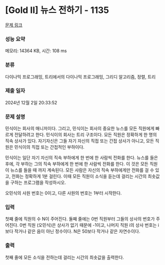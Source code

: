 # [Gold II] 뉴스 전하기 - 1135 

[문제 링크](https://www.acmicpc.net/problem/1135) 

### 성능 요약

메모리: 14364 KB, 시간: 108 ms

### 분류

다이나믹 프로그래밍, 트리에서의 다이나믹 프로그래밍, 그리디 알고리즘, 정렬, 트리

### 제출 일자

2024년 12월 2일 20:33:52

### 문제 설명

<p>민식이는 회사의 매니저이다. 그리고, 민식이는 회사의 중요한 뉴스를 모든 직원에게 빠르게 전달하려고 한다. 민식이의 회사는 트리 구조이다. 모든 직원은 정확하게 한 명의 직속 상사가 있다. 자기자신은 그들 자기 자신의 직접 또는 간접 상사가 아니고, 모든 직원은 민식이의 직접 또는 간접적인 부하이다.</p>

<p>민식이는 일단 자기 자신의 직속 부하에게 한 번에 한 사람씩 전화를 한다. 뉴스를 들은 후에, 각 부하는 그의 직속 부하에게 한 번에 한 사람씩 전화를 한다. 이 것은 모든 직원이 뉴스를 들을 때 까지 계속된다. 모든 사람은 자신의 직속 부하에게만 전화를 걸 수 있고, 전화는 정확하게 1분 걸린다. 이때 모든 직원이 소식을 듣는데 걸리는 시간의 최솟값을 구하는 프로그램을 작성하시오.</p>

<p>오민식의 사원 번호는 0이고, 다른 사원의 번호는 1부터 시작한다.</p>

### 입력 

 <p>첫째 줄에 직원의 수 N이 주어진다. 둘째 줄에는 0번 직원부터 그들의 상사의 번호가 주어진다. 0번 직원 (오민식)은 상사가 없기 때문에 -1이고, 나머지 직원 i의 상사 번호는 i보다 작거나 같은 음이 아닌 정수이다. N은 50보다 작거나 같은 자연수이다.</p>

### 출력 

 <p>첫째 줄에 모든 소식을 전하는데 걸리는 시간의 최솟값을 출력한다.</p>

